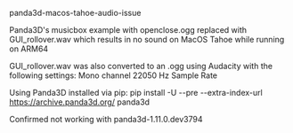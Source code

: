 panda3d-macos-tahoe-audio-issue

Panda3D's musicbox example with openclose.ogg replaced with GUI_rollover.wav which results in no sound on MacOS Tahoe while running on ARM64

GUI_rollover.wav was also converted to an .ogg using Audacity with the following settings: Mono channel 22050 Hz Sample Rate

Using Panda3D installed via pip: pip install -U --pre --extra-index-url https://archive.panda3d.org/ panda3d

Confirmed not working with panda3d-1.11.0.dev3794